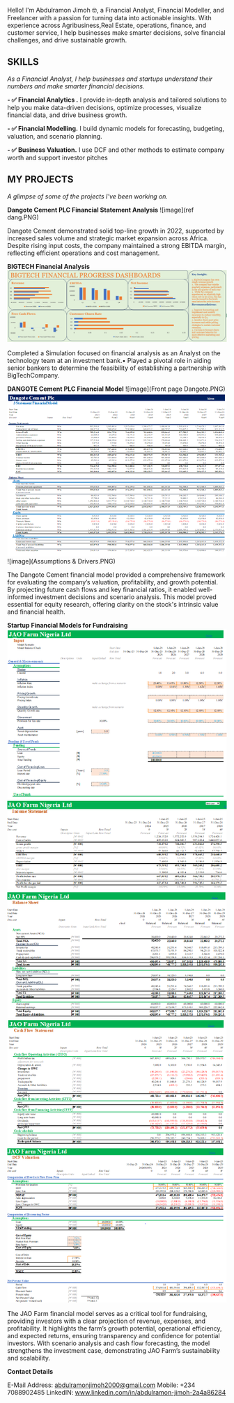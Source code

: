 Hello! I'm Abdulramon Jimoh 🤓, a Financial Analyst, Financial Modeller, and Freelancer with a passion for turning data into actionable insights. With experience across Agribusiness,Real Estate, operations, finance, and customer service,  I help businesses make smarter decisions, solve financial challenges, and drive sustainable growth.
<!--Mention your top/relevant skills here - core and soft skills-->
## SKILLS

*As a Financial Analyst, I help businesses and startups understand their numbers and make smarter financial decisions.*

**- ✅ Financial Analytics .**
I provide in-depth analysis and tailored solutions to help you make data-driven decisions, optimize processes, visualize financial data, and drive business growth. 

**- ✅ Financial Modelling.**
I build dynamic models for forecasting, budgeting, valuation, and scenario planning.

**- ✅ Business Valuation.**
I use DCF and other methods to estimate company worth and support investor pitches

<!--Section 2: List 3-4 key projects-->
## MY PROJECTS 
*A glimpse of some of the projects I've been working on.*

**Dangote Cement PLC Financial Statement Analysis**
 ![image](ref dang.PNG)
 
 Dangote Cement demonstrated solid top-line growth in 2022, supported by increased sales volume and strategic market expansion across Africa. Despite rising input costs, the company maintained a strong EBITDA margin, reflecting efficient operations and cost management.
 
 **BIGTECH Financial Analysis**
 ![image](Quarterly.PNG)

  Completed a Simulation focused on financial analysis as an Analyst on the technology team at an investment bank.•	Played a pivotal role in aiding senior bankers to determine the feasibility of establishing a partnership with BigTechCompany.
 
 **DANGOTE Cement PLC Financial Model**
 ![image](Front page Dangote.PNG)
 ![image](finance.PNG)
 ![image](Assumptions & Drivers.PNG)

The Dangote Cement financial model provided a comprehensive framework for evaluating the company’s valuation, profitability, and growth potential. By projecting future cash flows and key financial ratios, it enabled well-informed investment decisions and scenario analysis. This model proved essential for equity research, offering clarity on the stock's intrinsic value and financial health.

**Startup Financial Models for Fundraising**
![image](jao1.PNG)
![image](jao2.PNG)
![image](jao3.PNG)
![image](jao4.PNG)
![image](jao5.PNG)

The JAO Farm financial model serves as a critical tool for fundraising, providing investors with a clear projection of revenue, expenses, and profitability. It highlights the farm’s growth potential, operational efficiency, and expected returns, ensuring transparency and confidence for potential investors. With scenario analysis and cash flow forecasting, the model strengthens the investment case, demonstrating JAO Farm’s sustainability and scalability.


**Contact Details**

E-Mail Address: abdulramonjimoh2000@gmail.com
Mobile: +234 7088902485
LinkedIN: www.linkedin.com/in/abdulramon-jimoh-2a4a86284
